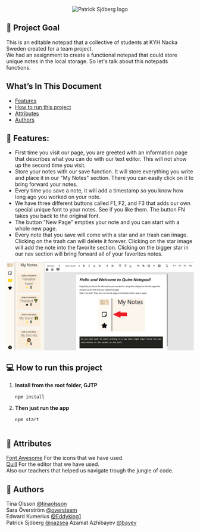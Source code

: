 
<p align="center">
<img src="/src/images/pazlogo.png" alt="Patrick Sjöberg logo" width="150"/>
</p>

## 🚩 Project Goal
This is an editable notepad that a collective of students at KYH Nacka Sweden created for a team project.<br>
We had an assignment to create a functional notepad that could store unique notes in the local storage. So let's talk about this notepads functions.

## What’s In This Document

- [Features](#-features)
- [How to run this project](#-how-to-run-this-project)
- [Attributes](#-attributes)
- [Authors](#-authors)


## 🔔 Features:

* First time you visit our page, you are greeted with an information page that describes what you can do with our text editor. This will not show up the second time you visit.
* Store your notes with our save function. It will store everything you write and place it in our "My Notes" section. There you can easily click on it to bring forward your notes.
* Every time you save a note, it will add a timestamp so you know how long ago you worked on your note.
* We have three different buttons called F1, F2, and F3 that adds our own special unique font to your notes. See if you like them. The button FN takes you back to the original font.
* The button "New Page" empties your note and you can start with a whole new page.
* Every note that you save will come with a star and an trash can image. Clicking on the trash can will delete it forever. Clicking on the star image will add the note into the favorite section. 
Clicking on the bigger star in our nav section will bring forward all of your favorites notes.

![Alt text](/img/quirepage.png "Our Quire Notepad")

## 💻 How to run this project
1. **Install from the root folder, GJTP**

   ```shell
   npm install

   ```
2. **Then just run the app**
  
   ```shell
   npm start


## 👏 Attributes
<a href="https://fontawesome.com/">Font Awesome</a> For the icons that we have used.<br>
<a href="https://quilljs.com/">Quill</a> For the editor that we have used.<br>
Also our teachers that helped us navigate trough the jungle of code.

## 📓 Authors
Tina Olsson <a href="https://github.com/tinaolsson">@tinaolsson</a> <br>
Sara Överström <a href="https://github.com/oversteem">@oversteem</a><br>
Edward Kumerius <a href="https://github.com/Eddyking1">@Eddyking1</a> <br>
Patrick Sjöberg <a href="https://github.com/pazsea">@pazsea</a> 
Azamat Azhibayev <a href="https://github.com/bayev">@bayev</a> 
